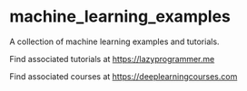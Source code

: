 machine_learning_examples
=========================

A collection of machine learning examples and tutorials.

Find associated tutorials at https://lazyprogrammer.me

Find associated courses at https://deeplearningcourses.com